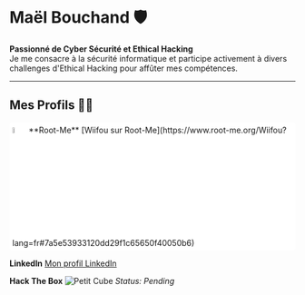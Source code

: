 # Maël Bouchand 🛡️

**Passionné de Cyber Sécurité et Ethical Hacking**  
Je me consacre à la sécurité informatique et participe activement à divers challenges d'Ethical Hacking pour affûter mes compétences.

---

## Mes Profils 🕵️‍♂️

<div style="background-color: white; display: inline-block; padding: 5px; border-radius: 5px;">
    <img src="https://www.root-me.org/IMG/logo/siteon0.svg?1637496509" alt="Root-Me Logo" width="5%"> **Root-Me**  [Wiifou sur Root-Me](https://www.root-me.org/Wiifou?lang=fr#7a5e53933120dd29f1c65650f40050b6)
</div>

**LinkedIn**  [Mon profil LinkedIn](https://www.linkedin.com/in/ma%C3%ABl-bouchand/)

**Hack The Box**  ![Petit Cube](https://upload.wikimedia.org/wikipedia/commons/thumb/4/4f/Simple_cubic_crystal_structure_icon.svg/1024px-Simple_cubic_crystal_structure_icon.svg.png) *Status: Pending*
